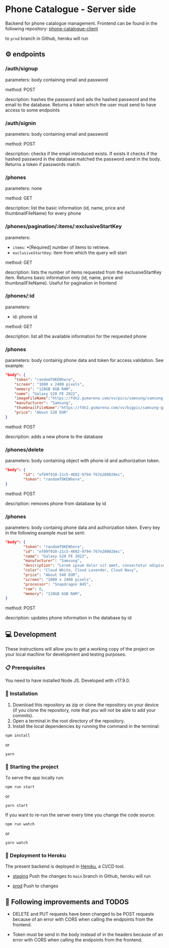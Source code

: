 # Phone Catalogue - Server side

Backend for phone catalogue management. Frontend can be found in the following repository: [phone-catalogue-client](https://github.com/crisouteda/phone-catalogue-client)

to `prod` branch in Github, heroku will run

## ⚙️ endpoints

### /auth/signup

parameters: body containing email and password

method: POST

description: hashes the password and ads the hashed password and the email to the database. Returns a token which the user must send to have access to some endpoints

### /auth/signin

parameters: body containing email and password

method: POST

description: checks if the email introduced exists. If exists it checks if the hashed password in the database matched the password send in the body. Returns a token if passwords match.

### /phones

parameters: none

method: GET

description: list the basic information (id, name, price and thumbnailFileName) for every phone

### /phones/pagination/:items/:exclusiveStartKey

parameters:

- `items`: \*[Required] number of items to retrieve.
- `exclusiveStartKey`: item from which the query will start

method: GET

description: lists the number of items requested from the exclusiveStartKey item. Returns basic information only (id, name, price and thumbnailFileName). Useful for pagination in frontend

### /phones/:id

parameters:

- id: phone id

method: GET

description: list all the available information for the requested phone

### /phones

parameters: body containig phone data and token for access validation. See example:

```json
"body": {
    "token": "randomTOKENhere",
    "screen": "1080 x 2400 pixels",
    "memory": "128GB 6GB RAM",
    "name": "Galaxy S20 FE 2022",
    "imageFileName":"https://fdn2.gsmarena.com/vv/pics/samsung/samsung-galaxy-s20-fe-5g-1.jpg",
    "manufacturer": "Samsung",
    "thumbnailFileName":"https://fdn2.gsmarena.com/vv/bigpic/samsung-galaxy-s20-fe-5g.jpg",
    "price": "About 520 EUR"
}
```

method: POST

description: adds a new phone to the database

### /phones/delete

parameters: body containing object with phone id and authorization token.

```json
"body": {
        "id": "ef09f910-21c5-4682-9794-767e208028ec",
        "token": "randomTOKENhere",
}
```

method: POST

description: removes phone from database by id

### /phones

parameters: body containig phone data and authorization token. Every key in the following example must be sent:

```json
"body": {
        "token": "randomTOKENhere",
        "id": "ef09f910-21c5-4682-9794-767e208028ec",
        "name": "Galaxy S20 FE 2022",
        "manufacturer": "Samsung",
        "description": "Lorem ipsum dolor sit amet, consectetur adipiscing elit, sed do eiusmod tempor incididunt ut labore et dolore magna aliqua. Nam libero justo laoreet sit amet cursus. Ac orci phasellus egestas tellus rutrum tellus pellentesque",
        "color": "Cloud White, Cloud Lavender, Cloud Navy",
        "price": "About 540 EUR",
        "screen": "1080 x 2400 pixels",
        "processor": "Snapdragon 845",
        "ram": 0,
        "memory": "128GB 6GB RAM",
}
```

method: POST

description: updates phone information in the database by id

## 💻 Development

These instructions will allow you to get a working copy of the project on your local machine for development and testing purposes.

### 📋 Prerequisites

You need to have installed Node JS. Developed with v17.9.0.

### 🔧 Installation

1. Download this repository as zip or clone the repository on your device (if you clone the repository, note that you will not be able to add your commits).
2. Open a terminal in the root directory of the repository.
3. Install the local dependencies by running the command in the terminal:

```
npm install
```

or

```
yarn
```

### 🏁 Starting the project

To serve the app locally run:

```
npm run start
```

or

```
yarn start
```

If you want to re-run the server every time you change the code source:

```
npm run watch
```

or

```
yarn watch
```

### 🚀 Deployment to Heroku

The present backend is deployed in [Heroku](https://devcenter.heroku.com/categories/reference), a CI/CD tool.

- [staging](https://phone-catalogue-server-staging.herokuapp.com/)
  Push the changes to `main` branch in Github, heroku will run

- [prod](https://phone-catalogue-server.herokuapp.com/)
  Push to changes

## 📝 Following improvements and TODOS

- DELETE and PUT requests have been changed to be POST requests because of an error with CORS when calling the endpoints from the frontend.

- Token must be send in the body instead of in the headers because of an error with CORS when calling the endpoints from the frontend.

